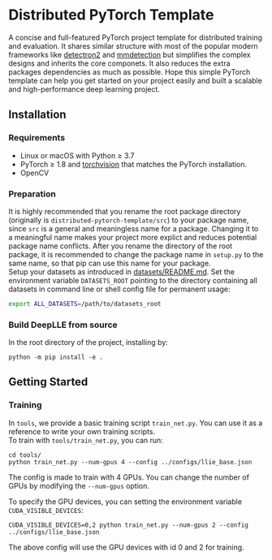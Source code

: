 # Distributed PyTorch Template

A concise and full-featured PyTorch project template for distributed training and evaluation. It shares similar structure with most of the popular modern frameworks like [detectron2](https://github.com/facebookresearch/detectron2/tree/main/detectron2) and [mmdetection](https://github.com/open-mmlab/mmdetection) but simplifies the complex designs and inherits the core componets. It also reduces the extra packages dependencies as much as possible. Hope this simple PyTorch template can help you get started on your project easily and built a scalable and high-performance deep learning project. 

## Installation

### Requirements
- Linux or macOS with Python ≥ 3.7
- PyTorch ≥ 1.8 and [torchvision](https://github.com/pytorch/vision/) that matches the PyTorch installation.
- OpenCV

### Preparation
It is highly recommended that you rename the root package directory (originally is `distributed-pytorch-template/src`) to your package name, since `src` is a general and meaningless name for a package. Changing it to a meaningful name makes your project more explict and reduces potential package name conflicts.
After you rename the directory of the root package, it is recommended to change the package name in `setup.py` to the same name, so that pip can use this name for your package.  
Setup your datasets as introduced in [datasets/README.md](./datasets/README.md). Set the environment variable `DATASETS_ROOT` pointing to the directory containing all datasets in command line or shell config file for permanent usage:
```sh
export ALL_DATASETS=/path/to/datasets_root
```

### Build DeepLLE from source

In the root directory of the project, installing by:
```
python -m pip install -e .
```

## Getting Started

### Training
In `tools`, we provide a basic training script `train_net.py`. You can use it as a reference to write your own training scripts.  
To train with `tools/train_net.py`, you can run:
```
cd tools/
python train_net.py --num-gpus 4 --config ../configs/llie_base.json
```
The config is made to train with 4 GPUs. You can change the number of GPUs by modifying the `--num-gpus` option.

To specify the GPU devices, you can setting the environment variable `CUDA_VISIBLE_DEVICES`:
```
CUDA_VISIBLE_DEVICES=0,2 python train_net.py --num-gpus 2 --config ../configs/llie_base.json
```
The above config will use the GPU devices with id 0 and 2 for training.
